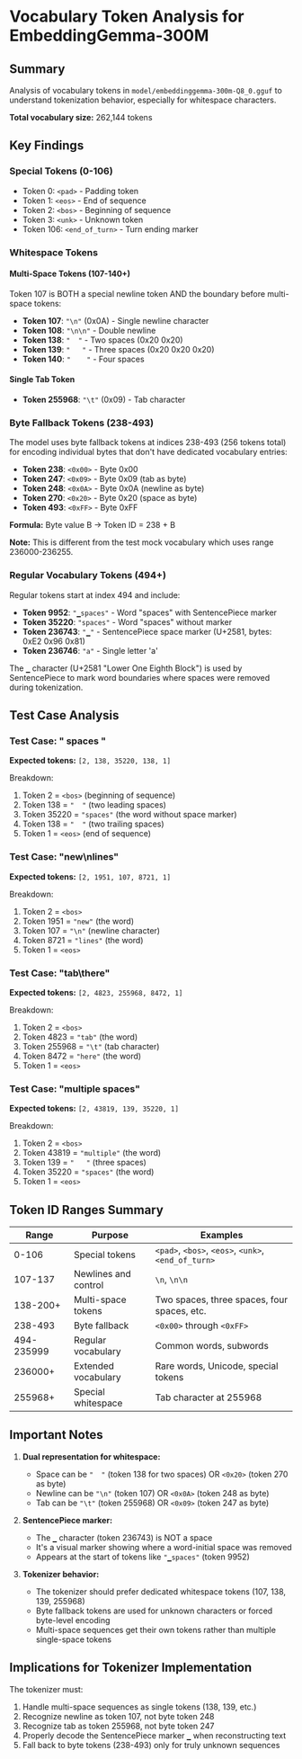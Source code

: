 # Vocabulary Token Analysis for EmbeddingGemma-300M

## Summary

Analysis of vocabulary tokens in `model/embeddinggemma-300m-Q8_0.gguf` to understand tokenization behavior, especially for whitespace characters.

**Total vocabulary size:** 262,144 tokens

## Key Findings

### Special Tokens (0-106)
- Token 0: `<pad>` - Padding token
- Token 1: `<eos>` - End of sequence
- Token 2: `<bos>` - Beginning of sequence
- Token 3: `<unk>` - Unknown token
- Token 106: `<end_of_turn>` - Turn ending marker

### Whitespace Tokens

#### Multi-Space Tokens (107-140+)
Token 107 is BOTH a special newline token AND the boundary before multi-space tokens:
- **Token 107**: `"\n"` (0x0A) - Single newline character
- **Token 108**: `"\n\n"` - Double newline
- **Token 138**: `"  "` - Two spaces (0x20 0x20)
- **Token 139**: `"   "` - Three spaces (0x20 0x20 0x20)
- **Token 140**: `"    "` - Four spaces

#### Single Tab Token
- **Token 255968**: `"\t"` (0x09) - Tab character

### Byte Fallback Tokens (238-493)

The model uses byte fallback tokens at indices 238-493 (256 tokens total) for encoding individual bytes that don't have dedicated vocabulary entries:

- **Token 238**: `<0x00>` - Byte 0x00
- **Token 247**: `<0x09>` - Byte 0x09 (tab as byte)
- **Token 248**: `<0x0A>` - Byte 0x0A (newline as byte)
- **Token 270**: `<0x20>` - Byte 0x20 (space as byte)
- **Token 493**: `<0xFF>` - Byte 0xFF

**Formula:** Byte value B → Token ID = 238 + B

**Note:** This is different from the test mock vocabulary which uses range 236000-236255.

### Regular Vocabulary Tokens (494+)

Regular tokens start at index 494 and include:
- **Token 9952**: `"▁spaces"` - Word "spaces" with SentencePiece marker
- **Token 35220**: `"spaces"` - Word "spaces" without marker
- **Token 236743**: `"▁"` - SentencePiece space marker (U+2581, bytes: 0xE2 0x96 0x81)
- **Token 236746**: `"a"` - Single letter 'a'

The `▁` character (U+2581 "Lower One Eighth Block") is used by SentencePiece to mark word boundaries where spaces were removed during tokenization.

## Test Case Analysis

### Test Case: "  spaces  "
**Expected tokens:** `[2, 138, 35220, 138, 1]`

Breakdown:
1. Token 2 = `<bos>` (beginning of sequence)
2. Token 138 = `"  "` (two leading spaces)
3. Token 35220 = `"spaces"` (the word without space marker)
4. Token 138 = `"  "` (two trailing spaces)
5. Token 1 = `<eos>` (end of sequence)

### Test Case: "new\nlines"
**Expected tokens:** `[2, 1951, 107, 8721, 1]`

Breakdown:
1. Token 2 = `<bos>`
2. Token 1951 = `"new"` (the word)
3. Token 107 = `"\n"` (newline character)
4. Token 8721 = `"lines"` (the word)
5. Token 1 = `<eos>`

### Test Case: "tab\there"
**Expected tokens:** `[2, 4823, 255968, 8472, 1]`

Breakdown:
1. Token 2 = `<bos>`
2. Token 4823 = `"tab"` (the word)
3. Token 255968 = `"\t"` (tab character)
4. Token 8472 = `"here"` (the word)
5. Token 1 = `<eos>`

### Test Case: "multiple   spaces"
**Expected tokens:** `[2, 43819, 139, 35220, 1]`

Breakdown:
1. Token 2 = `<bos>`
2. Token 43819 = `"multiple"` (the word)
3. Token 139 = `"   "` (three spaces)
4. Token 35220 = `"spaces"` (the word)
5. Token 1 = `<eos>`

## Token ID Ranges Summary

| Range | Purpose | Examples |
|-------|---------|----------|
| 0-106 | Special tokens | `<pad>`, `<bos>`, `<eos>`, `<unk>`, `<end_of_turn>` |
| 107-137 | Newlines and control | `\n`, `\n\n` |
| 138-200+ | Multi-space tokens | Two spaces, three spaces, four spaces, etc. |
| 238-493 | Byte fallback | `<0x00>` through `<0xFF>` |
| 494-235999 | Regular vocabulary | Common words, subwords |
| 236000+ | Extended vocabulary | Rare words, Unicode, special tokens |
| 255968+ | Special whitespace | Tab character at 255968 |

## Important Notes

1. **Dual representation for whitespace:**
   - Space can be `"  "` (token 138 for two spaces) OR `<0x20>` (token 270 as byte)
   - Newline can be `"\n"` (token 107) OR `<0x0A>` (token 248 as byte)
   - Tab can be `"\t"` (token 255968) OR `<0x09>` (token 247 as byte)

2. **SentencePiece marker:**
   - The `▁` character (token 236743) is NOT a space
   - It's a visual marker showing where a word-initial space was removed
   - Appears at the start of tokens like `"▁spaces"` (token 9952)

3. **Tokenizer behavior:**
   - The tokenizer should prefer dedicated whitespace tokens (107, 138, 139, 255968)
   - Byte fallback tokens are used for unknown characters or forced byte-level encoding
   - Multi-space sequences get their own tokens rather than multiple single-space tokens

## Implications for Tokenizer Implementation

The tokenizer must:
1. Handle multi-space sequences as single tokens (138, 139, etc.)
2. Recognize newline as token 107, not byte token 248
3. Recognize tab as token 255968, not byte token 247
4. Properly decode the SentencePiece marker `▁` when reconstructing text
5. Fall back to byte tokens (238-493) only for truly unknown sequences
